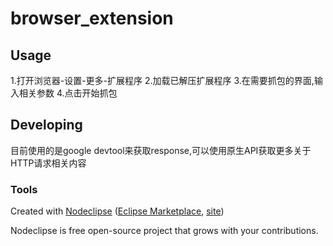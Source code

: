 

# browser_extension



## Usage

1.打开浏览器-设置-更多-扩展程序
2.加载已解压扩展程序 
3.在需要抓包的界面,输入相关参数
4.点击开始抓包 

## Developing

目前使用的是google devtool来获取response,可以使用原生API获取更多关于HTTP请求相关内容 

### Tools

Created with [Nodeclipse](https://github.com/Nodeclipse/nodeclipse-1)
 ([Eclipse Marketplace](http://marketplace.eclipse.org/content/nodeclipse), [site](http://www.nodeclipse.org))   

Nodeclipse is free open-source project that grows with your contributions.
